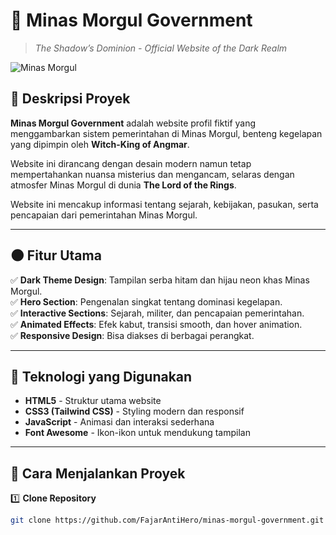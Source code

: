 # 🏰 Minas Morgul Government
> *The Shadow’s Dominion - Official Website of the Dark Realm*  

![Minas Morgul](DESIGN/Design_2.png)  

## 📜 Deskripsi Proyek  
**Minas Morgul Government** adalah website profil fiktif yang menggambarkan sistem pemerintahan di Minas Morgul, benteng kegelapan yang dipimpin oleh **Witch-King of Angmar**.  

Website ini dirancang dengan desain modern namun tetap mempertahankan nuansa misterius dan mengancam, selaras dengan atmosfer Minas Morgul di dunia **The Lord of the Rings**.  

Website ini mencakup informasi tentang sejarah, kebijakan, pasukan, serta pencapaian dari pemerintahan Minas Morgul.  

---

## 🌑 Fitur Utama  
✅ **Dark Theme Design**: Tampilan serba hitam dan hijau neon khas Minas Morgul.  
✅ **Hero Section**: Pengenalan singkat tentang dominasi kegelapan.  
✅ **Interactive Sections**: Sejarah, militer, dan pencapaian pemerintahan.  
✅ **Animated Effects**: Efek kabut, transisi smooth, dan hover animation.  
✅ **Responsive Design**: Bisa diakses di berbagai perangkat.  

---

## 🔧 Teknologi yang Digunakan  
- **HTML5** - Struktur utama website  
- **CSS3 (Tailwind CSS)** - Styling modern dan responsif  
- **JavaScript** - Animasi dan interaksi sederhana  
- **Font Awesome** - Ikon-ikon untuk mendukung tampilan  

---

## 🚀 Cara Menjalankan Proyek  
1️⃣ **Clone Repository**  
```bash
git clone https://github.com/FajarAntiHero/minas-morgul-government.git
